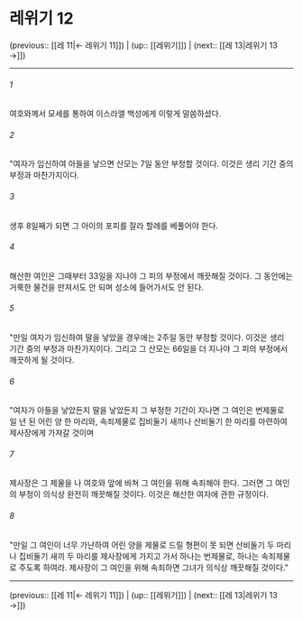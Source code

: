 # 레위기 12

(previous:: [[레 11|← 레위기 11]]) | (up:: [[레위기]]) | (next:: [[레 13|레위기 13 →]])

***




###### 1 

여호와께서 모세를 통하여 이스라엘 백성에게 이렇게 말씀하셨다. 



###### 2 

"여자가 임신하여 아들을 낳으면 산모는 7일 동안 부정할 것이다. 이것은 생리 기간 중의 부정과 마찬가지이다. 



###### 3 

생후 8일째가 되면 그 아이의 포피를 잘라 할례를 베풀어야 한다. 



###### 4 

해산한 여인은 그때부터 33일을 지나야 그 피의 부정에서 깨끗해질 것이다. 그 동안에는 거룩한 물건을 만져서도 안 되며 성소에 들어가서도 안 된다. 



###### 5 

"만일 여자가 임신하여 딸을 낳았을 경우에는 2주일 동안 부정할 것이다. 이것은 생리 기간 중의 부정과 마찬가지이다. 그리고 그 산모는 66일을 더 지나야 그 피의 부정에서 깨끗하게 될 것이다. 



###### 6 

"여자가 아들을 낳았든지 딸을 낳았든지 그 부정한 기간이 지나면 그 여인은 번제물로 일 년 된 어린 양 한 마리와, 속죄제물로 집비둘기 새끼나 산비둘기 한 마리를 마련하여 제사장에게 가져갈 것이며 



###### 7 

제사장은 그 제물을 나 여호와 앞에 바쳐 그 여인을 위해 속죄해야 한다. 그러면 그 여인의 부정이 의식상 완전히 깨끗해질 것이다. 이것은 해산한 여자에 관한 규정이다. 



###### 8 

"만일 그 여인이 너무 가난하여 어린 양을 제물로 드릴 형편이 못 되면 산비둘기 두 마리나 집비둘기 새끼 두 마리를 제사장에게 가지고 가서 하나는 번제물로, 하나는 속죄제물로 주도록 하여라. 제사장이 그 여인을 위해 속죄하면 그녀가 의식상 깨끗해질 것이다."

***

(previous:: [[레 11|← 레위기 11]]) | (up:: [[레위기]]) | (next:: [[레 13|레위기 13 →]])
